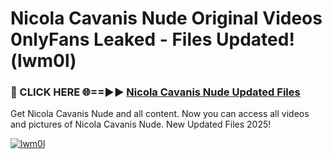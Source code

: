 # Nicola Cavanis Nude Original Videos 0nlyFans Leaked - Files Updated! (lwm0l)

<h3>🔴 CLICK HERE 🌐==►► <a href="https://tinyurl.com/5h6xmrr3" rel="nofollow">Nicola Cavanis Nude Updated Files</a></h3>

Get Nicola Cavanis Nude and all content. Now you can access all videos and pictures of Nicola Cavanis Nude. New Updated Files 2025!

[![lwm0l](https://i.imgur.com/KVD873Z.gif)](https://tinyurl.com/5h6xmrr3)
